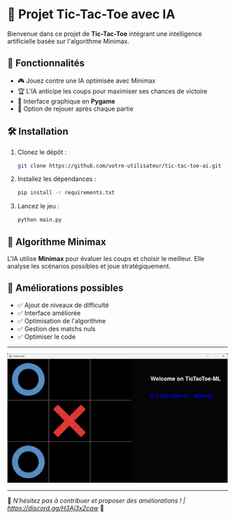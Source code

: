 # 🎯 Projet Tic-Tac-Toe avec IA

Bienvenue dans ce projet de **Tic-Tac-Toe** intégrant une intelligence artificielle basée sur l'algorithme Minimax.

## 🚀 Fonctionnalités

- 🎮 Jouez contre une IA optimisée avec Minimax
- 🏆 L'IA anticipe les coups pour maximiser ses chances de victoire
- 📡 Interface graphique en **Pygame**
- 🔄 Option de rejouer après chaque partie

## 🛠️ Installation

1. Clonez le dépôt :
   ```bash
   git clone https://github.com/votre-utilisateur/tic-tac-toe-ai.git
   ```
2. Installez les dépendances :
   ```bash
   pip install -r requirements.txt
   ```
3. Lancez le jeu :
   ```bash
   python main.py
   ```

## 🧠 Algorithme Minimax
L'IA utilise **Minimax** pour évaluer les coups et choisir le meilleur. Elle analyse les scénarios possibles et joue stratégiquement.

## 📌 Améliorations possibles
- ✅ Ajout de niveaux de difficulté
- ✅ Interface améliorée
- ✅ Optimisation de l'algorithme
- ✅ Gestion des matchs nuls
- ✅ Optimiser le code

---

![demo](assets/demoV1.png)


---
📌 *N'hésitez pas à contribuer et proposer des améliorations ! | https://discord.gg/H3Aj3x2caw* 🚀

